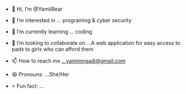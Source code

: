 - 👋 Hi, I’m @YamiiBear
- 👀 I’m interested in ... programing & cyber security
- 🌱 I’m currently learning ... coding
- 💞️ I’m looking to collaborate on ...A web application for easy access to pads to girls who can afford them
 
- 📫 How to reach me ...yamimngadi@gmail.com
- 😄 Pronouns: ...She/Her
- ⚡ Fun fact: ...

<!---
YamiiBear/YamiiBear is a ✨ special ✨ repository because its `README.md` (this file) appears on your GitHub profile.
You can click the Preview link to take a look at your changes.
--->
